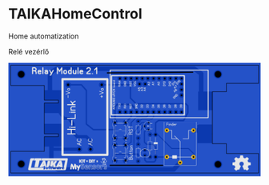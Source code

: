 # TAIKAHomeControl
Home automatization

Relé vezérlő

![A vezérlő NYÁK terve](./images/RelayModulePCB.png)